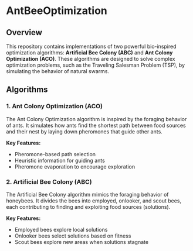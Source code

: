# AntBeeOptimization

## Overview

This repository contains implementations of two powerful bio-inspired optimization algorithms: **Artificial Bee Colony (ABC)** and **Ant Colony Optimization (ACO)**. These algorithms are designed to solve complex optimization problems, such as the Traveling Salesman Problem (TSP), by simulating the behavior of natural swarms.

## Algorithms

### 1. Ant Colony Optimization (ACO)
The Ant Colony Optimization algorithm is inspired by the foraging behavior of ants. It simulates how ants find the shortest path between food sources and their nest by laying down pheromones that guide other ants.

**Key Features:**
- Pheromone-based path selection
- Heuristic information for guiding ants
- Pheromone evaporation to encourage exploration

### 2. Artificial Bee Colony (ABC)
The Artificial Bee Colony algorithm mimics the foraging behavior of honeybees. It divides the bees into employed, onlooker, and scout bees, each contributing to finding and exploiting food sources (solutions).

**Key Features:**
- Employed bees explore local solutions
- Onlooker bees select solutions based on fitness
- Scout bees explore new areas when solutions stagnate

